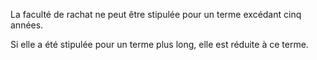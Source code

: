 La faculté de rachat ne peut être stipulée pour un terme excédant cinq années.

Si elle a été stipulée pour un terme plus long, elle est réduite à ce terme.
